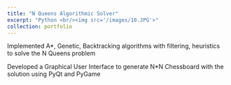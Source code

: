 ```yaml
---
title: "N Queens Algorithmic Solver"
excerpt: "Python <br/><img src='/images/10.JPG'>"
collection: portfolio
---
```


Implemented A*, Genetic, Backtracking algorithms with filtering, heuristics to solve the N Queens problem

Developed a Graphical User Interface to generate N*N Chessboard with the solution using PyQt and PyGame

